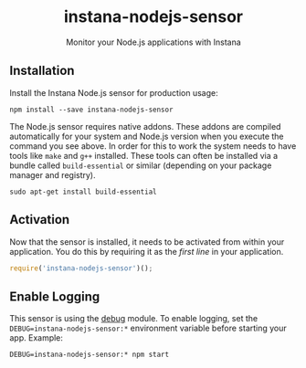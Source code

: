 <h1 align="center">instana-nodejs-sensor</h1>
<p align="center">Monitor your Node.js applications with Instana</p>

## Installation
Install the Instana Node.js sensor for production usage:

```
npm install --save instana-nodejs-sensor
```

The Node.js sensor requires native addons. These addons are compiled automatically for your system and Node.js version when you execute the command you see above. In order for this to work the system needs to have tools like `make` and `g++` installed. These tools can often be installed via a bundle called `build-essential` or similar (depending on your package manager and registry).

```
sudo apt-get install build-essential
```

## Activation
Now that the sensor is installed, it needs to be activated from within your application. You do this by requiring it as the *first line* in your application.

```javascript
require('instana-nodejs-sensor')();
```

## Enable Logging
This sensor is using the [debug](https://www.npmjs.com/package/debug) module. To enable logging, set the `DEBUG=instana-nodejs-sensor:*` environment variable before starting your app. Example:

```
DEBUG=instana-nodejs-sensor:* npm start
```

